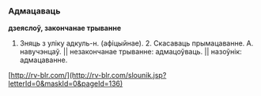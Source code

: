 ### Адмацаваць
**дзеяслоў, закончанае трыванне**

1. Зняць з уліку адкуль-н. (афіцыйнае). 2. Скасаваць прымацаванне. А. навучэнцаў. || незакончанае трыванне: адмацоўваць. || назоўнік: адмацаванне.

<a rel="author">[http://rv-blr.com/](http://rv-blr.com/slounik.jsp?letterId=0&maskId=0&pageId=136)</a>

